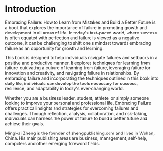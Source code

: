 # Introduction

Embracing Failure: How to Learn from Mistakes and Build a Better Future is a book that explores the importance of failure in promoting growth and development in all areas of life. In today's fast-paced world, where success is often equated with perfection and failure is viewed as a negative outcome, it can be challenging to shift one's mindset towards embracing failure as an opportunity for growth and learning.

This book is designed to help individuals navigate failures and setbacks in a positive and productive manner. It explores techniques for learning from failure, cultivating a culture of learning from failure, leveraging failure for innovation and creativity, and navigating failure in relationships. By embracing failure and incorporating the techniques outlined in this book into daily life, individuals can develop the tools necessary for success, resilience, and adaptability in today's ever-changing world.

Whether you are a business leader, student, athlete, or simply someone looking to improve your personal and professional life, Embracing Failure offers practical insights and strategies for overcoming failures and challenges. Through reflection, analysis, collaboration, and risk-taking, individuals can harness the power of failure to build a better future and achieve their goals.

MingHai Zheng is the founder of zhengpublishing.com and lives in Wuhan, China. His main publishing areas are business, management, self-help, computers and other emerging foreword fields.
